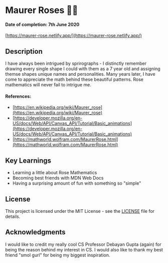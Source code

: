 # Maurer Roses 🌹📐
#### Date of completion: 7th June 2020
[https://maurer-rose.netlify.app/](https://maurer-rose.netlify.app/)

## Description
I have always been intrigued by sprirographs - I distinctly remember drawing every single shape I could with them as a 7 year old and assigning themse shapes unique names and personalities. Many years later, I have come to appreciate the math behind these beautiful patterns. Rose mathematics will never fail to intrigue me. 

#### References:
* [https://en.wikipedia.org/wiki/Maurer_rose](https://en.wikipedia.org/wiki/Maurer_rose)
* [https://developer.mozilla.org/en-US/docs/Web/API/Canvas_API/Tutorial/Basic_animations](https://developer.mozilla.org/en-US/docs/Web/API/Canvas_API/Tutorial/Basic_animations)
* [https://mathworld.wolfram.com/MaurerRose.html](https://mathworld.wolfram.com/MaurerRose.html)

## Key Learnings
* Learning a little about Rose Mathematics
* Becoming best friends with MDN Web Docs 
* Having a surprising amount of fun with something so "simple"

## License
This project is licensed under the MIT License - see the [LICENSE](LICENSE) file for details.

## Acknowledgments
I would like to credit my really cool CS Professor Debayan Gupta (again) for being the reason behind my interest in CS. 
I would also like to thank my best friend "smol gurl" for being my biggest inspiration. 

